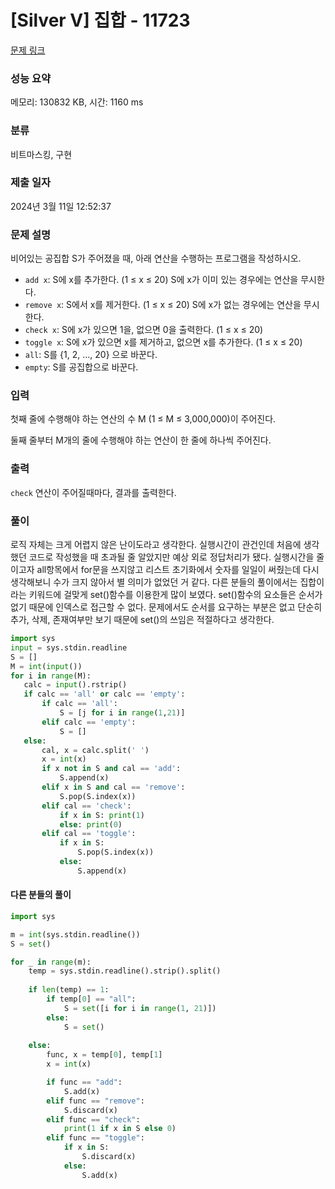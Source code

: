 # [Silver V] 집합 - 11723 

[문제 링크](https://www.acmicpc.net/problem/11723) 

### 성능 요약

메모리: 130832 KB, 시간: 1160 ms

### 분류

비트마스킹, 구현

### 제출 일자

2024년 3월 11일 12:52:37

### 문제 설명

<p>비어있는 공집합 S가 주어졌을 때, 아래 연산을 수행하는 프로그램을 작성하시오.</p>

<ul>
	<li><code>add x</code>: S에 x를 추가한다. (1 ≤ x ≤ 20) S에 x가 이미 있는 경우에는 연산을 무시한다.</li>
	<li><code>remove x</code>: S에서 x를 제거한다. (1 ≤ x ≤ 20) S에 x가 없는 경우에는 연산을 무시한다.</li>
	<li><code>check x</code>: S에 x가 있으면 1을, 없으면 0을 출력한다. (1 ≤ x ≤ 20)</li>
	<li><code>toggle x</code>: S에 x가 있으면 x를 제거하고, 없으면 x를 추가한다. (1 ≤ x ≤ 20)</li>
	<li><code>all</code>: S를 {1, 2, ..., 20} 으로 바꾼다.</li>
	<li><code>empty</code>: S를 공집합으로 바꾼다.</li>
</ul>

### 입력 

 <p>첫째 줄에 수행해야 하는 연산의 수 M (1 ≤ M ≤ 3,000,000)이 주어진다.</p>

<p>둘째 줄부터 M개의 줄에 수행해야 하는 연산이 한 줄에 하나씩 주어진다.</p>

### 출력 

 <p><code>check</code> 연산이 주어질때마다, 결과를 출력한다.</p>

### 풀이
 <p>로직 자체는 크게 어렵지 않은 난이도라고 생각한다. 실행시간이 관건인데 처음에 생각했던 코드로 작성했을 때 초과될 줄 알았지만 예상 외로 정답처리가 됐다. 실행시간을 줄이고자 all항목에서 for문을 쓰지않고 리스트 초기화에서 숫자를 일일이 써줬는데 다시 생각해보니 수가 크지 않아서 별 의미가 없었던 거 같다. 다른 분들의 풀이에서는 집합이라는 키워드에 걸맞게 set()함수를 이용한게 많이 보였다. set()함수의 요소들은 순서가 없기 때문에 인덱스로 접근할 수 없다. 문제에서도 순서를 요구하는 부분은 없고 단순히 추가, 삭제, 존재여부만 보기 때문에 set()의 쓰임은 적절하다고 생각한다.</p>

 ~~~python
 import sys
input = sys.stdin.readline
S = []
M = int(input())
for i in range(M):
    calc = input().rstrip()
    if calc == 'all' or calc == 'empty':
        if calc == 'all':
            S = [j for i in range(1,21)]
        elif calc == 'empty':
            S = []
    else:
        cal, x = calc.split(' ')
        x = int(x)
        if x not in S and cal == 'add':
            S.append(x)
        elif x in S and cal == 'remove':
            S.pop(S.index(x))
        elif cal == 'check':
            if x in S: print(1)
            else: print(0)
        elif cal == 'toggle':
            if x in S:
                S.pop(S.index(x))
            else:
                S.append(x)
 ~~~

#### 다른 분들의 풀이
~~~python
import sys

m = int(sys.stdin.readline())
S = set()

for _ in range(m):
    temp = sys.stdin.readline().strip().split()
    
    if len(temp) == 1:
        if temp[0] == "all":
            S = set([i for i in range(1, 21)])
        else:
            S = set()
    
    else:
        func, x = temp[0], temp[1]
        x = int(x)

        if func == "add":
            S.add(x)
        elif func == "remove":
            S.discard(x)
        elif func == "check":
            print(1 if x in S else 0)
        elif func == "toggle":
            if x in S:
                S.discard(x)
            else:
                S.add(x)
~~~
